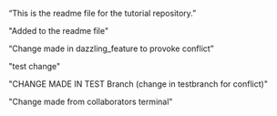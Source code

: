 “This is the readme file for the tutorial repository.”

"Added to the readme file" 

“Change made in dazzling_feature to provoke conflict”

"test change"

"CHANGE MADE IN TEST Branch (change in testbranch for conflict)"

"Change made from collaborators terminal"